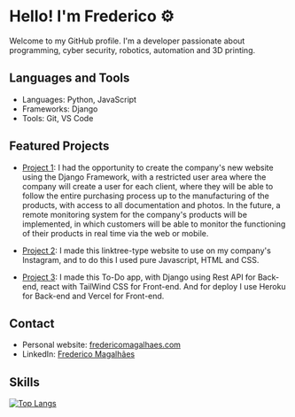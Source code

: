 # Hello! I'm Frederico ⚙️

Welcome to my GitHub profile. I'm a developer passionate about programming, cyber security, robotics, automation and 3D printing.

## Languages ​​and Tools

- Languages: Python, JavaScript
- Frameworks: Django
- Tools: Git, VS Code

## Featured Projects

- [Project 1](https://www.fyequipamentos.com.br): I had the opportunity to create the company's new website using the Django Framework, with a restricted user area where the company will create a user for each client, where they will be able to follow the entire purchasing process up to the manufacturing of the products, with access to all documentation and photos. In the future, a remote monitoring system for the company's products will be implemented, in which customers will be able to monitor the functioning of their products in real time via the web or mobile.

- [Project 2](https://www.magafactory.com.br): I made this linktree-type website to use on my company's Instagram, and to do this I used pure Javascript, HTML and CSS.

- [Project 3](https://todo-react-django.vercel.app/): I made this To-Do app, with Django using Rest API for Back-end, react with TailWind CSS for Front-end. And for deploy I use Heroku for Back-end and Vercel for Front-end.

## Contact

- Personal website: [fredericomagalhaes.com](https://www.fredericomagalhaes.com)
- LinkedIn: [Frederico Magalhães](https://www.linkedin.com/in/frederico-magalhães/)

## Skills

<div style="width: 200px;">
<a href="https://github.com/FredMagas/github-readme-stats">
  <img src="https://github-readme-stats.vercel.app/api/top-langs/?username=FredMagas&amp;layout=compact&amp;langs_count=6&amp;theme=dracula" alt="Top Langs" />
</a>
</div>


